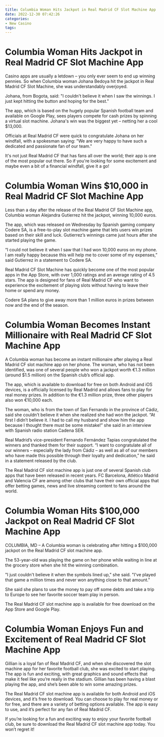 ```yaml
---
title: Columbia Woman Hits Jackpot in Real Madrid CF Slot Machine App 
date: 2022-12-30 07:42:26
categories:
- New Casino
tags:
---
```



#  Columbia Woman Hits Jackpot in Real Madrid CF Slot Machine App 

Casino apps are usually a letdown – you only ever seem to end up winning pennies. So when Columbia woman Johana Bedoya hit the jackpot in Real Madrid CF Slot Machine, she was understandably overjoyed.

Johana, from Bogota, said: "I couldn't believe it when I saw the winnings. I just kept hitting the button and hoping for the best."

The app, which is based on the hugely popular Spanish football team and available on Google Play, sees players compete for cash prizes by spinning a virtual slot machine. Johana's win was the biggest yet – netting her a cool $13,000.

Officials at Real Madrid CF were quick to congratulate Johana on her windfall, with a spokesman saying: "We are very happy to have such a dedicated and passionate fan of our team."

It's not just Real Madrid CF that has fans all over the world; their app is one of the most popular out there. So if you're looking for some excitement and maybe even a bit of a financial windfall, give it a go!

#  Columbia Woman Wins $10,000 in Real Madrid CF Slot Machine App 

Less than a day after the release of the Real Madrid CF Slot Machine app, Columbia woman Alejandra Gutierrez hit the jackpot, winning 10,000 euros.

The app, which was released on Wednesday by Spanish gaming company Codere SA, is a free-to-play slot machine game that lets users win prizes based on their skill and luck. Gutierrez’s winnings came just hours after she started playing the game.

“I could not believe it when I saw that I had won 10,000 euros on my phone. I am really happy because this will help me to cover some of my expenses,” said Gutierrez in a statement to Codere SA.

Real Madrid CF Slot Machine has quickly become one of the most popular apps in the App Store, with over 1,000 ratings and an average rating of 4.5 stars. The app is designed for fans of Real Madrid CF who want to experience the excitement of playing slots without having to leave their home or spend any money.

Codere SA plans to give away more than 1 million euros in prizes between now and the end of the season.

#  Columbia Woman Becomes Instant Millionaire with Real Madrid CF Slot Machine App 

A Columbia woman has become an instant millionaire after playing a Real Madrid CF slot machine app on her phone. The woman, who has not been identified, was one of several people who won a jackpot worth €1.3 million (around $1.5 million) on the Spanish club’s official app.

The app, which is available to download for free on both Android and iOS devices, is a officially licensed by Real Madrid and allows fans to play for real money prizes. In addition to the €1.3 million prize, three other players also won €10,000 each.

The woman, who is from the town of San Fernando in the province of Cádiz, said she couldn’t believe it when she realized she had won the jackpot. “At first I didn’t believe it. I had to call my husband and show him the app because I thought there must be some mistake!” she said in an interview with Spanish radio station Cadena SER.

Real Madrid’s vice-president Fernando Fernández Tapias congratulated the winners and thanked them for their support. “I want to congratulate all of our winners – especially the lady from Cádiz – as well as all of our members who have made this possible through their loyalty and dedication,” he said in a statement released by the club.

The Real Madrid CF slot machine app is just one of several Spanish club apps that have been released in recent years. FC Barcelona, Atlético Madrid and Valencia CF are among other clubs that have their own official apps that offer betting games, news and live streaming content to fans around the world.

#  Columbia Woman Hits $100,000 Jackpot on Real Madrid CF Slot Machine App 

 COLUMBIA, MD – A Columbia woman is celebrating after hitting a $100,000 jackpot on the Real Madrid CF slot machine app.

The 53-year-old was playing the game on her phone while waiting in line at the grocery store when she hit the winning combination.

"I just couldn't believe it when the symbols lined up," she said. "I've played that game a million times and never won anything close to that amount."

She said she plans to use the money to pay off some debts and take a trip to Europe to see her favorite soccer team play in person.

The Real Madrid CF slot machine app is available for free download on the App Store and Google Play.

#  Columbia Woman Enjoys Fun and Excitement of Real Madrid CF Slot Machine App

Gillian is a loyal fan of Real Madrid CF, and when she discovered the slot machine app for her favorite football club, she was excited to start playing. The app is fun and exciting, with great graphics and sound effects that make it feel like you’re really in the stadium. Gillian has been having a blast playing the app, and she’s been able to win some amazing prizes.

The Real Madrid CF slot machine app is available for both Android and iOS devices, and it’s free to download. You can choose to play for real money or for free, and there are a variety of betting options available. The app is easy to use, and it’s perfect for any fan of Real Madrid CF.

If you’re looking for a fun and exciting way to enjoy your favorite football club, be sure to download the Real Madrid CF slot machine app today. You won’t regret it!